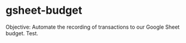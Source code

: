 # gsheet-budget

Objective: Automate the recording of transactions to our Google Sheet budget. Test.